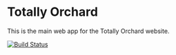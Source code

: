 # Totally Orchard

This is the main web app for the Totally Orchard website.

[![Build Status](https://travis-ci.org/orchard-labs/totally.png)](https://travis-ci.org/orchard-labs/totally)
